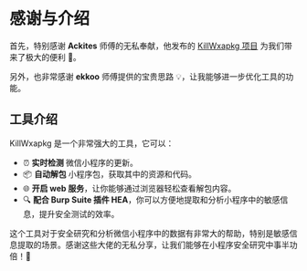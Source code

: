 # 感谢与介绍

首先，特别感谢 **Ackites** 师傅的无私奉献，他发布的 [KillWxapkg 项目](https://github.com/Ackites/KillWxapkg) 为我们带来了极大的便利 🎉。

另外，也非常感谢 **ekkoo** 师傅提供的宝贵思路 💡，让我能够进一步优化工具的功能。

## 工具介绍

KillWxapkg 是一个非常强大的工具，它可以：

- ⏰ **实时检测** 微信小程序的更新。
- 📦 **自动解包** 小程序包，获取其中的资源和代码。
- 🌐 **开启 web 服务**，让你能够通过浏览器轻松查看解包内容。
- 🔍 **配合 Burp Suite 插件 HEA**，你可以方便地提取和分析小程序中的敏感信息，提升安全测试的效率。

这个工具对于安全研究和分析微信小程序中的数据有非常大的帮助，特别是敏感信息提取的场景。感谢这些大佬的无私分享，让我们能够在小程序安全研究中事半功倍！🚀

